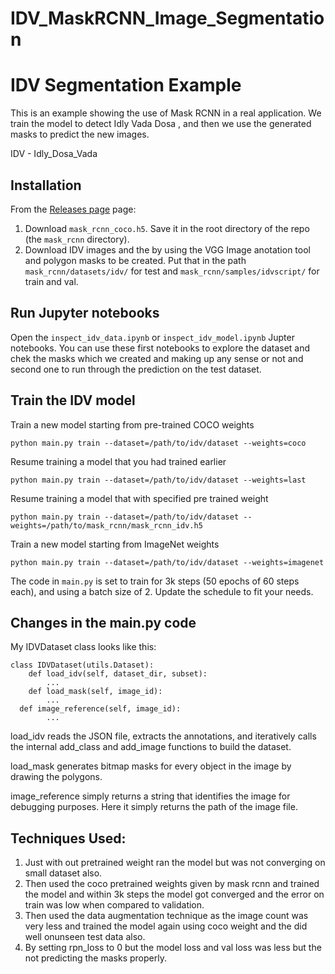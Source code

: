 # IDV_MaskRCNN_Image_Segmentation

# IDV Segmentation Example

This is an example showing the use of Mask RCNN in a real application.
We train the model to detect Idly Vada Dosa , and then we use the generated 
masks to predict the new images.

IDV - Idly_Dosa_Vada


## Installation
From the [Releases page](https://github.com/matterport/Mask_RCNN/releases) page:
1. Download `mask_rcnn_coco.h5`. Save it in the root directory of the repo (the `mask_rcnn` directory).
2. Download IDV images and the by using the VGG Image anotation tool and polygon masks to be created. Put that in the path `mask_rcnn/datasets/idv/` for test and `mask_rcnn/samples/idvscript/` for train and val.


## Run Jupyter notebooks
Open the `inspect_idv_data.ipynb` or `inspect_idv_model.ipynb` Jupter notebooks. You can use these first notebooks to explore the dataset and chek the masks which we created and making up any sense or not and second one to run through the prediction on the test dataset.


## Train the IDV model

Train a new model starting from pre-trained COCO weights
```
python main.py train --dataset=/path/to/idv/dataset --weights=coco
```

Resume training a model that you had trained earlier
```
python main.py train --dataset=/path/to/idv/dataset --weights=last
```

Resume training a model that with specified pre trained weight
```
python main.py train --dataset=/path/to/idv/dataset --weights=/path/to/mask_rcnn/mask_rcnn_idv.h5 
```

Train a new model starting from ImageNet weights
```
python main.py train --dataset=/path/to/idv/dataset --weights=imagenet
```

The code in `main.py` is set to train for 3k steps (50 epochs of 60 steps each), and using a batch size of 2. 
Update the schedule to fit your needs.

## Changes in the main.py code

My IDVDataset class looks like this:

```
class IDVDataset(utils.Dataset):
    def load_idv(self, dataset_dir, subset):
        ...
    def load_mask(self, image_id):
        ...
  def image_reference(self, image_id):
        ...
```
load_idv reads the JSON file, extracts the annotations, and iteratively calls the internal add_class and add_image functions to build the dataset.

load_mask generates bitmap masks for every object in the image by drawing the polygons.

image_reference simply returns a string that identifies the image for debugging purposes. Here it simply returns the path of the image file.

## Techniques Used:

1. Just with out pretrained weight ran the model but was not converging on small dataset also.
2. Then used the coco pretrained weights given by mask rcnn and trained the model and within 3k steps the model got converged and the error on train was low when compared to validation.
3. Then used the data augmentation technique as the image count was very less and trained the model again using coco weight and the did well onunseen test data also.
4. By setting rpn_loss to 0 but the model loss and val loss was less but the not predicting the masks properly.
